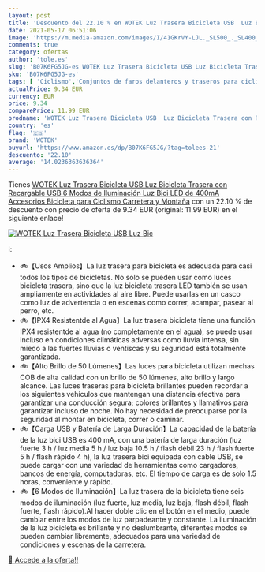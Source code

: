 ```yaml
---
layout: post
title: 'Descuento del 22.10 % en WOTEK Luz Trasera Bicicleta USB  Luz Bic'
date: 2021-05-17 06:51:06
image: 'https://m.media-amazon.com/images/I/41GKrVY-LJL._SL500_._SL400_.jpg'
comments: true
category: ofertas
author: 'tole.es'
slug: 'B07K6FG5JG-es WOTEK Luz Trasera Bicicleta USB Luz Bicicleta Trasera con...'
sku: 'B07K6FG5JG-es'
tags: [ 'Ciclismo','Conjuntos de faros delanteros y traseros para ciclismo','Deportes y aire libre','Luces y reflectores de ciclismo','Ropa y equipo para deportes','bicicleta','wotek', ]
actualPrice: 9.34 EUR
currency: EUR
price: 9.34
comparePrice: 11.99 EUR
prodname: 'WOTEK Luz Trasera Bicicleta USB  Luz Bicicleta Trasera con Recargable USB  6 Modos de Iluminación  Luz Bici LED de 400mA  Accesorios Bicicleta para Ciclismo  Carretera y Montaña'
country: 'es'
flag: '🇪🇸'
brand: 'WOTEK'
buyurl: 'https://www.amazon.es/dp/B07K6FG5JG/?tag=tolees-21'
descuento: '22.10'
average: '14.0236363636364'
---
```


Tienes [WOTEK Luz Trasera Bicicleta USB  Luz Bicicleta Trasera con Recargable USB  6 Modos de Iluminación  Luz Bici LED de 400mA  Accesorios Bicicleta para Ciclismo  Carretera y Montaña](https://www.amazon.es/dp/B07K6FG5JG/?tag=tolees-21) con un 22.10 % de descuento con precio de oferta de 9.34 EUR (original: 11.99 EUR) en el siguiente enlace!

[![WOTEK Luz Trasera Bicicleta USB  Luz Bic](https://m.media-amazon.com/images/I/41GKrVY-LJL._SL500_._SL400_.jpg)](https://www.amazon.es/dp/B07K6FG5JG/?tag=tolees-21)

ℹ️:

- 🚲【Usos Amplios】La luz trasera para bicicleta es adecuada para casi todos los tipos de bicicletas. No solo se pueden usar como luces bicicleta trasera, sino que la luz bicicleta trasera LED también se usan ampliamente en actividades al aire libre. Puede usarlas en un casco como luz de advertencia o en escenas como correr, acampar, pasear al perro, etc.
- 🚲【IPX4 Resistentde al Agua】La luz trasera bicicleta tiene una función IPX4 resistentde al agua (no completamente en el agua), se puede usar incluso en condiciones climáticas adversas como lluvia intensa, sin miedo a las fuertes lluvias o ventiscas y su seguridad está totalmente garantizada.
- 🚲【Alto Brillo de 50 Lúmenes】Las luces para bicicleta utilizan mechas COB de alta calidad con un brillo de 50 lúmenes, alto brillo y largo alcance. Las luces traseras para bicicleta brillantes pueden recordar a los siguientes vehículos que mantengan una distancia efectiva para garantizar una conducción segura; colores brillantes y llamativos para garantizar incluso de noche. No hay necesidad de preocuparse por la seguridad al montar en bicicleta, correr o caminar.
- 🚲【Carga USB y Batería de Larga Duración】La capacidad de la batería de la luz bici USB es 400 mA, con una batería de larga duración (luz fuerte 3 h / luz media 5 h / luz baja 10.5 h / flash débil 23 h / flash fuerte 5 h / flash rápido 4 h), la luz trasera bici equipada con cable USB, se puede cargar con una variedad de herramientas como cargadores, bancos de energía, computadoras, etc. El tiempo de carga es de solo 1.5 horas, conveniente y rápido.
- 🚲【6 Modos de Iluminación】La luz trasera de la bicicleta tiene seis modos de iluminación (luz fuerte, luz media, luz baja, flash débil, flash fuerte, flash rápido).Al hacer doble clic en el botón en el medio, puede cambiar entre los modos de luz parpadeante y constante. ​La iluminación de la luz bicicleta es brillante y no deslumbrante, diferentes modos se pueden cambiar libremente, adecuados para una variedad de condiciones y escenas de la carretera.

[🛒 Accede a la oferta!!](https://www.amazon.es/dp/B07K6FG5JG/?tag=tolees-21)
